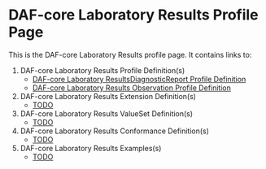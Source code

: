# DAF-core Laboratory Results Profile Page

This is the DAF-core Laboratory Results profile page.  It contains links to:

1. DAF-core Laboratory Results Profile Definition(s)
   * [DAF-core Laboratory ResultsDiagnosticReport Profile Definition](daf-core-diagnosticreport-lab.html)
   * [DAF-core Laboratory Results Observation Profile Definition](daf-core-observation-lab.html)
2. DAF-core Laboratory Results Extension Definition(s)
   * [TODO]()
3. DAF-core Laboratory Results ValueSet Definition(s)
     * [TODO]()
4. DAF-core Laboratory Results Conformance Definition(s)
    * [TODO]()
5. DAF-core Laboratory Results Examples(s)
    * [TODO]()